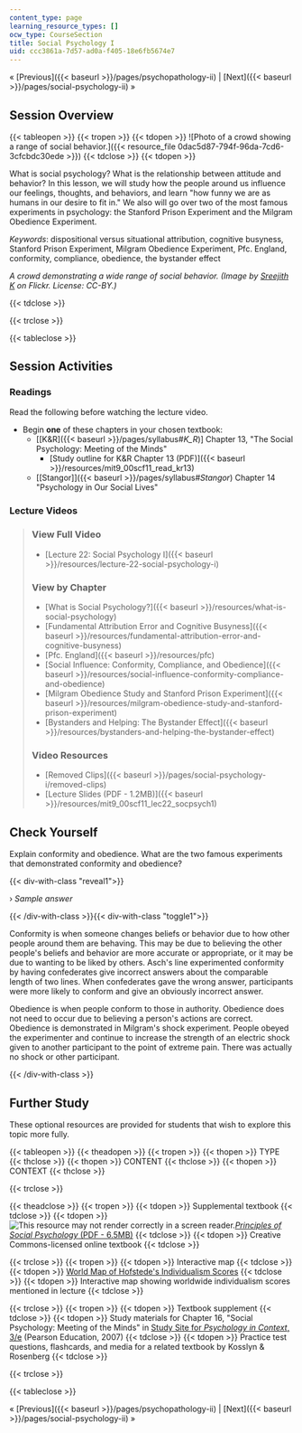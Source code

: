 ```yaml
---
content_type: page
learning_resource_types: []
ocw_type: CourseSection
title: Social Psychology I
uid: ccc3861a-7d57-ad0a-f405-18e6fb5674e7
---
```


« [Previous]({{< baseurl >}}/pages/psychopathology-ii) | [Next]({{< baseurl >}}/pages/social-psychology-ii) »

Session Overview
----------------

{{< tableopen >}}
{{< tropen >}}
{{< tdopen >}}
![Photo of a crowd showing a range of social behavior.]({{< resource_file 0dac5d87-794f-96da-7cd6-3cfcbdc30ede >}})
{{< tdclose >}}
{{< tdopen >}}


What is social psychology? What is the relationship between attitude and behavior? In this lesson, we will study how the people around us influence our feelings, thoughts, and behaviors, and learn "how funny we are as humans in our desire to fit in." We also will go over two of the most famous experiments in psychology: the Stanford Prison Experiment and the Milgram Obedience Experiment. 

_Keywords_: dispositional versus situational attribution, cognitive busyness, Stanford Prison Experiment, Milgram Obedience Experiment, Pfc. England, conformity, compliance, obedience, the bystander effect

_A crowd demonstrating a wide range of social behavior. (Image by [Sreejith K](http://www.flickr.com/people/57441548@N00) on Flickr. License: CC-BY.)_


{{< tdclose >}}

{{< trclose >}}

{{< tableclose >}}

Session Activities
------------------

### Readings

Read the following before watching the lecture video.

*   Begin **one** of these chapters in your chosen textbook:
    *   \[[K&R]({{< baseurl >}}/pages/syllabus#_K_R_)\] Chapter 13, "The Social Psychology: Meeting of the Minds"
        *   [Study outline for K&R Chapter 13 (PDF)]({{< baseurl >}}/resources/mit9_00scf11_read_kr13)
    *   [\[Stangor\]]({{< baseurl >}}/pages/syllabus#_Stangor_) Chapter 14 "Psychology in Our Social Lives"

### Lecture Videos

> ### View Full Video
> 
> *   [Lecture 22: Social Psychology I]({{< baseurl >}}/resources/lecture-22-social-psychology-i)
> 
> ### View by Chapter
> 
> *   [What is Social Psychology?]({{< baseurl >}}/resources/what-is-social-psychology)
> *   [Fundamental Attribution Error and Cognitive Busyness]({{< baseurl >}}/resources/fundamental-attribution-error-and-cognitive-busyness)
> *   [Pfc. England]({{< baseurl >}}/resources/pfc)
> *   [Social Influence: Conformity, Compliance, and Obedience]({{< baseurl >}}/resources/social-influence-conformity-compliance-and-obedience)
> *   [Milgram Obedience Study and Stanford Prison Experiment]({{< baseurl >}}/resources/milgram-obedience-study-and-stanford-prison-experiment)
> *   [Bystanders and Helping: The Bystander Effect]({{< baseurl >}}/resources/bystanders-and-helping-the-bystander-effect)
> 
> ### Video Resources
> 
> *   [Removed Clips]({{< baseurl >}}/pages/social-psychology-i/removed-clips)
> *   [Lecture Slides (PDF - 1.2MB)]({{< baseurl >}}/resources/mit9_00scf11_lec22_socpsych1)

Check Yourself
--------------

Explain conformity and obedience. What are the two famous experiments that demonstrated conformity and obedience?

{{< div-with-class "reveal1">}}

› _Sample answer_

{{< /div-with-class >}}{{< div-with-class "toggle1">}}

Conformity is when someone changes beliefs or behavior due to how other people around them are behaving. This may be due to believing the other people's beliefs and behavior are more accurate or appropriate, or it may be due to wanting to be liked by others. Asch's line experimented conformity by having confederates give incorrect answers about the comparable length of two lines. When confederates gave the wrong answer, participants were more likely to conform and give an obviously incorrect answer.

Obedience is when people conform to those in authority. Obedience does not need to occur due to believing a person's actions are correct. Obedience is demonstrated in Milgram's shock experiment. People obeyed the experimenter and continue to increase the strength of an electric shock given to another participant to the point of extreme pain. There was actually no shock or other participant.

{{< /div-with-class >}}

Further Study
-------------

These optional resources are provided for students that wish to explore this topic more fully.

{{< tableopen >}}
{{< theadopen >}}
{{< tropen >}}
{{< thopen >}}
TYPE
{{< thclose >}}
{{< thopen >}}
CONTENT
{{< thclose >}}
{{< thopen >}}
CONTEXT
{{< thclose >}}

{{< trclose >}}

{{< theadclose >}}
{{< tropen >}}
{{< tdopen >}}
Supplemental textbook
{{< tdclose >}}
{{< tdopen >}}
![This resource may not render correctly in a screen reader.](/images/inacessible.gif)[_Principles of Social Psychology_ (PDF - 6.5MB)](http://www.saylor.org/site/textbooks/Principles%20of%20Social%20Psychology.pdf)
{{< tdclose >}}
{{< tdopen >}}
Creative Commons-licensed online textbook
{{< tdclose >}}

{{< trclose >}}
{{< tropen >}}
{{< tdopen >}}
Interactive map
{{< tdclose >}}
{{< tdopen >}}
[World Map of Hofstede's Individualism Scores](https://www.hofstede-insights.com/product/compare-countries/)
{{< tdclose >}}
{{< tdopen >}}
Interactive map showing worldwide individualism scores mentioned in lecture
{{< tdclose >}}

{{< trclose >}}
{{< tropen >}}
{{< tdopen >}}
Textbook supplement
{{< tdclose >}}
{{< tdopen >}}
Study materials for Chapter 16, "Social Psychology: Meeting of the Minds" in [Study Site for _Psychology in Context_, 3/e](http://www.pearsonhighered.com/educator/product/Fundamentals-of-Psychology-in-Context/9780205507573.page) (Pearson Education, 2007)
{{< tdclose >}}
{{< tdopen >}}
Practice test questions, flashcards, and media for a related textbook by Kosslyn & Rosenberg
{{< tdclose >}}

{{< trclose >}}

{{< tableclose >}}

« [Previous]({{< baseurl >}}/pages/psychopathology-ii) | [Next]({{< baseurl >}}/pages/social-psychology-ii) »